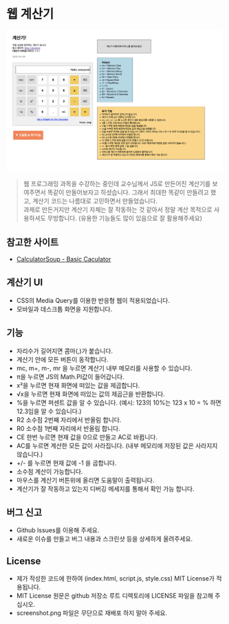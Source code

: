 # 웹 계산기

![screenshot](screenshot.png)

> 웹 프로그래밍 과목을 수강하는 중인데 교수님께서 JS로 만든어진 계산기를 보여주면서
> 똑같이 만들어보자고 하셨습니다. 그래서 최대한 똑같이 만들려고 했고, 계산기 코드는
> 나름대로 고민하면서 만들었습니다.  
> 과제로 만든거지만 계산기 자체는 잘 작동하는 것 같아서 정말 계산 목적으로 사용하셔도
> 무방합니다. (유용한 기능들도 많이 있음으로 잘 활용해주세요)

## 참고한 사이트
- [CalculatorSoup - Basic Caculator](https://www.calculatorsoup.com/calculators/math/basic.php)

## 계산기 UI
- CSS의 Media Query를 이용한 반응형 웹이 적용되었습니다.
- 모바일과 데스크톱 화면을 지원합니다.

## 기능
- 자리수가 길어지면 콤마(,)가 붙습니다.
- 계산기 안에 모든 버튼이 동작합니다.
- mc, m+, m-, mr 을 누르면 계산기 내부 메모리를 사용할 수 있습니다.
- π을 누르면 JS의 Math.PI값이 들어갑니다.
- x²을 누르면 현재 화면에 떠있는 값을 제곱합니다.
- √x을 누르면 현재 화면에 떠있는 값의 제곱근을 반환합니다.
- %을 누르면 퍼센트 값을 알 수 있습니다. (예시: 123의 10%는 123 x 10 = % 하면 12.3임을 알 수 있습니다.)
- R2 소수점 2번째 자리에서 반올림 합니다.
- R0 소수점 1번째 자리에서 반올림 합니다.
- CE 한번 누르면 현재 값을 0으로 만들고 AC로 바뀝니다.
- AC를 누르면 계산한 모든 값이 사라집니다. (내부 메모리에 저장된 값은 사라지지 않습니다.)
- +/- 를 누르면 현재 값에 -1 을 곱합니다.
- 소수점 계산이 가능합니다.
- 마우스를 계산기 버튼위에 올리면 도움말이 출력됩니다.
- 계산기가 잘 작동하고 있는지 디버깅 메세지를 통해서 확인 가능 합니다.

## 버그 신고
- Github Issues를 이용해 주세요.
- 새로운 이슈를 만들고 버그 내용과 스크린샷 등을 상세하게 올려주세요.

## License
- 제가 작성한 코드에 한하여 (index.html, script.js, style.css) MIT License가 적용됩니다.
- MIT License 원문은 github 저장소 루트 디렉토리에 LICENSE 파일을 참고해 주십시오.
- screenshot.png 파일은 무단으로 재배포 하지 말아 주세요.

